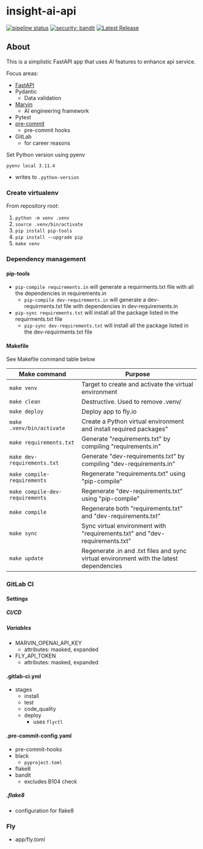 # insight-ai-api

[![pipeline status](https://gitlab.com/johndutchover/insight-ai-api/badges/main/pipeline.svg)](https://gitlab.com/johndutchover/insight-ai-api/-/commits/main)
[![security: bandit](https://img.shields.io/badge/security-bandit-yellow.svg)](https://github.com/PyCQA/bandit)
[![Latest Release](https://gitlab.com/johndutchover/insight-ai-api/-/badges/release.svg)](https://gitlab.com/johndutchover/insight-ai-api/-/releases)

## About
This is a simplistic FastAPI app that uses AI features to enhance api service.

Focus areas:
- [FastAPI](https://github.com/tiangolo/fastapi)
- Pydantic
  - Data validation
- [Marvin](https://github.com/prefecthq/marvin)
  - AI engineering framework
- Pytest
- [pre-commit](https://github.com/pre-commit/pre-commit)
  - pre-commit hooks
- GitLab
  - for career reasons

Set Python version using pyenv

`pyenv local 3.11.4`
- writes to `.python-version`

### Create virtualenv

From repository root:
1. `python -m venv .venv`
2. `source .venv/bin/activate`
3. `pip install pip-tools`
4. `pip install --upgrade pip`
5. `make venv`

### Dependency management

#### pip-tools

- `pip-compile requirements.in` will generate a requirments.txt file with all the dependencies in requirements.in
  - `pip-compile dev-requirements.in` will generate a dev-requirments.txt file with dependencies in dev-requirements.in
- `pip-sync requirements.txt` will install all the package listed in the requirments.txt file
  - `pip-sync dev-requirements.txt` will install all the package listed in the dev-requirments.txt file

#### Makefile

See Makefile command table below

| Make command                    | Purpose                                                                                 |
|---------------------------------|-----------------------------------------------------------------------------------------|
| `make venv`                     | Target to create and activate the virtual environment                                   |
| `make clean`                    | Destructive. Used to remove .venv/                                                      |
| `make deploy`                   | Deploy app to fly.io                                                                    |
| `make .venv/bin/activate`       | Create a Python virtual environment and install required packages"                      |
| `make requirements.txt`         | Generate "requirements.txt" by compiling "requirements.in"                              |
| `make dev-requirements.txt`     | Generate "dev-requirements.txt" by compiling "dev-requirements.in"                      |
| `make compile-requirements`     | Regenerate "requirements.txt" using "pip-compile"                                       |
| `make compile-dev-requirements` | Regenerate "dev-requirements.txt" using "pip-compile"                                   |
| `make compile`                  | Regenerate both "requirements.txt" and "dev-requirements.txt"                           |
| `make sync`                     | Sync virtual environment with "requirements.txt" and "dev-requirements.txt"             |
| `make update`                   | Regenerate .in and .txt files and sync virtual environment with the latest dependencies |

### GitLab CI

#### Settings

##### CI/CD

##### Variables

- MARVIN_OPENAI_API_KEY
  - attributes: masked, expanded
- FLY_API_TOKEN
    - attributes: masked, expanded

#### .gitlab-ci.yml
- stages
  - install
  - test
  - code_quality
  - deploy
    - uses `flyctl`

#### .pre-commit-config.yaml
- pre-commit-hooks
- black
  - `pyproject.toml`
- flake8
- bandit
  - excludes B104 check

##### .flake8
- configuration for flake8

### Fly
- app/fly.toml

